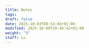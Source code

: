 ```yaml
---
title: Notes
tags:
draft: false
date: 2025-10-03T08:54:04+01:00
modified: 2025-10-09T20:46:42+01:00
weight: "3"
staff: Lu
---
```

